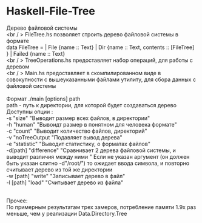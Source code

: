 # Haskell-File-Tree
  Дерево файловой системы <br /> <br / >
  FileTree.hs позволяет строить дерево файловой системы в формате <br />
  data FileTree = | File {name :: Text} | Dir {name :: Text, contents :: [FileTree] } | Failed {name :: Text} <br /> <br / >
  TreeOperations.hs предоставляет набор операций, для работы с деревом <br /> <br / >
  Main.hs предоставляет в скомпилированном виде в совокупности с вышеуказанными файлами утилиту, для сбора данных с файловой системы <br /> <br />
  Формат ./main [options] path<br />
  path - путь к директории, для которой будет создаваться дерево<br />
  Доступны опции : <br />
  -s "size" "Выводит размер всех файлов, в директории" <br />
  -h "human" "Вывоидт размер в понятном для человека формате"<br />
  -c "count" "Выводит количество файлов, директорий"<br />
  -v "noTreeOutput "Подавляет вывод дерева"<br />
  -e "statistic" "Выводит статистику, о форматах файлов"<br />
  -d[path] "difference" "Сравнивает 2 дерева файловой системы, и выводит различия между ними " Если не указан аргумент (он должен быть указан слитно -d"/root/") то ожидает ввода символа, и повторно считывает дерево из той же директории <br />
  -w [path] "write" "Записывает дерево в файл" <br /> 
  -l [path] "load" "Считывает дерево из файла" <br /> <br />
  
  Прочее:<br />
  По примерным результатам трех замеров, потребление памяти 1.9x раз меньше, чем у реализации Data.Directory.Tree 
  

